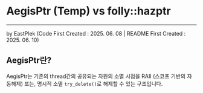 # AegisPtr (Temp) vs folly::hazptr
---
by EastPlek (Code First Created : 2025. 06. 08 | README First Created : 2025. 06. 10)

## AegisPtr란?
AegisPtr는 기존의 thread간의 공유되는 자원의 소멸 시점을 RAII (스코프 기반의 자동해제) 또는, 명시적 소멸 `try_delete()`로 해제할 수 있는 구조입니다.


